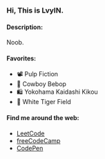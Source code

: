 ### Hi, This is LvyIN.

<!--![](https://github.com/lvyin1122/lvyin1122/blob/master/001.png?raw=true)-->

#### Description:

Noob.

#### Favorites:

- 📽️ Pulp Fiction 
- 🚀 Cowboy Bebop
- 🛍️ Yokohama Kaidashi Kikou
- 🎵 White Tiger Field

#### Find me around the web:

- [LeetCode](https://leetcode.com/lvyin_33/)
- [freeCodeCamp](https://www.freecodecamp.org/lvyin33)
- [CodePen](https://codepen.io/lvyin1122)

<!--
**lvyin1122/lvyin1122** is a ✨ _special_ ✨ repository because its `README.md` (this file) appears on your GitHub profile.

Here are some ideas to get you started:

- 🔭 I’m currently working on ...
- 🌱 I’m currently learning ...
- 👯 I’m looking to collaborate on ...
- 🤔 I’m looking for help with ...
- 💬 Ask me about ...
- 📫 How to reach me: ...
- 😄 Pronouns: ...
- ⚡ Fun fact: ...
-->
